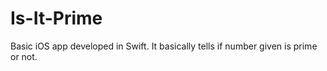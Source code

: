 # Is-It-Prime
Basic iOS app developed in Swift. It basically tells if number given is prime or not.
